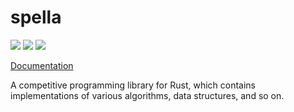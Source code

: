 # spella

[![](https://img.shields.io/travis/com/kuretchi/spella.svg?style=flat-square)](https://travis-ci.com/kuretchi/spella)
[![](https://img.shields.io/github/license/kuretchi/spella.svg?style=flat-square)](https://github.com/kuretchi/spella/blob/master/LICENSE)
![](https://img.shields.io/badge/rust-1.15.1-dea584.svg?style=flat-square)

[Documentation](https://kuretchi.github.io/spella)

A competitive programming library for Rust, which contains implementations of various algorithms, data structures, and so on.
